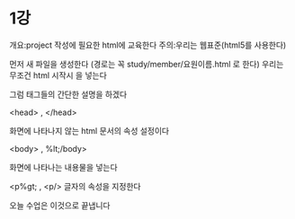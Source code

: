 <h1>1강</h1>

개요:project 작성에 필요한 html에 교육한다
주의:우리는 웹표준(html5를 사용한다)

먼저 새 파일을 생성한다
(경로는 꼭 study/member/요원이름.html 로 한다)
우리는 무조건 html 시작시 <!doctype html>을 넣는다

그럼 태그들의 간단한 설명을 하겠다

&lt;head&gt; , &lt;/head&gt;

화면에 나타나지 않는 html 문서의 속성 설정이다

&lt;body&gt; , %lt;/body&gt;

화면에 나타나는 내용물을 넣는다

&lt;p%gt; , &lt;p/&gt;
글자의 속성을 지정한다

오늘 수업은 이것으로 끝냅니다
